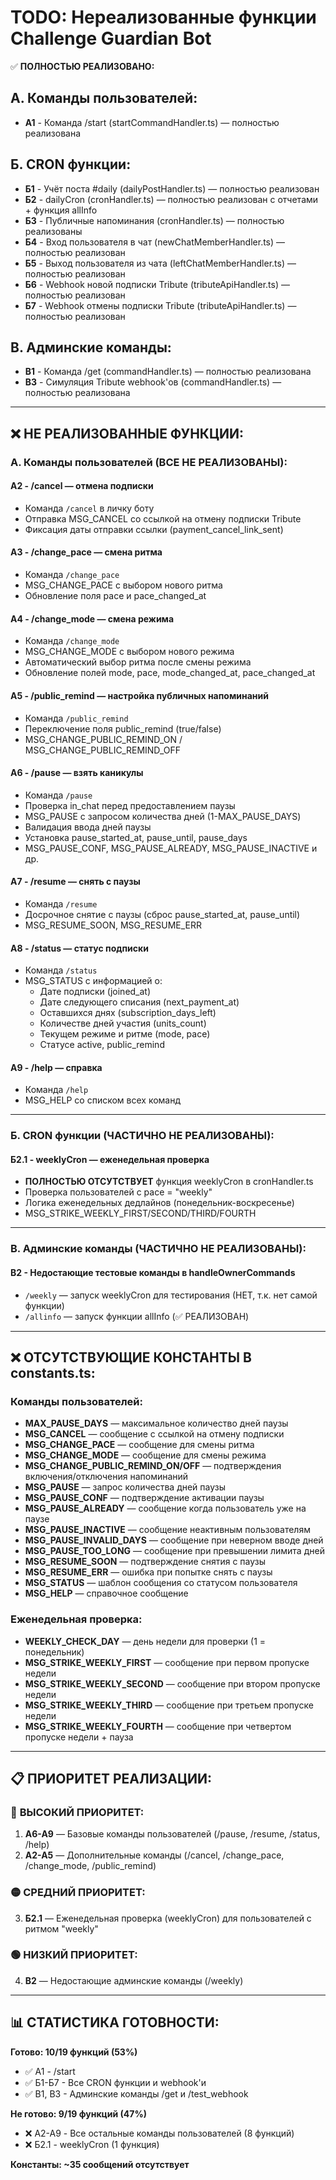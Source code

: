 # TODO: Нереализованные функции Challenge Guardian Bot

✅ **ПОЛНОСТЬЮ РЕАЛИЗОВАНО:**

## A. Команды пользователей:
- **A1** - Команда /start (startCommandHandler.ts) — полностью реализована

## Б. CRON функции:
- **Б1** - Учёт поста #daily (dailyPostHandler.ts) — полностью реализован
- **Б2** - dailyCron (cronHandler.ts) — полностью реализован с отчетами + функция allInfo
- **Б3** - Публичные напоминания (cronHandler.ts) — полностью реализованы
- **Б4** - Вход пользователя в чат (newChatMemberHandler.ts) — полностью реализован
- **Б5** - Выход пользователя из чата (leftChatMemberHandler.ts) — полностью реализован
- **Б6** - Webhook новой подписки Tribute (tributeApiHandler.ts) — полностью реализован
- **Б7** - Webhook отмены подписки Tribute (tributeApiHandler.ts) — полностью реализован

## В. Админские команды:
- **В1** - Команда /get (commandHandler.ts) — полностью реализована
- **В3** - Симуляция Tribute webhook'ов (commandHandler.ts) — полностью реализована

---

## ❌ НЕ РЕАЛИЗОВАННЫЕ ФУНКЦИИ:

### A. Команды пользователей (ВСЕ НЕ РЕАЛИЗОВАНЫ):

#### A2 - /cancel — отмена подписки
- Команда `/cancel` в личку боту
- Отправка MSG_CANCEL со ссылкой на отмену подписки Tribute
- Фиксация даты отправки ссылки (payment_cancel_link_sent)

#### A3 - /change_pace — смена ритма
- Команда `/change_pace` 
- MSG_CHANGE_PACE с выбором нового ритма
- Обновление поля pace и pace_changed_at

#### A4 - /change_mode — смена режима
- Команда `/change_mode`
- MSG_CHANGE_MODE с выбором нового режима
- Автоматический выбор ритма после смены режима
- Обновление полей mode, pace, mode_changed_at, pace_changed_at

#### A5 - /public_remind — настройка публичных напоминаний  
- Команда `/public_remind`
- Переключение поля public_remind (true/false)
- MSG_CHANGE_PUBLIC_REMIND_ON / MSG_CHANGE_PUBLIC_REMIND_OFF

#### A6 - /pause — взять каникулы
- Команда `/pause`
- Проверка in_chat перед предоставлением паузы
- MSG_PAUSE с запросом количества дней (1-MAX_PAUSE_DAYS)
- Валидация ввода дней паузы
- Установка pause_started_at, pause_until, pause_days
- MSG_PAUSE_CONF, MSG_PAUSE_ALREADY, MSG_PAUSE_INACTIVE и др.

#### A7 - /resume — снять с паузы
- Команда `/resume`
- Досрочное снятие с паузы (сброс pause_started_at, pause_until)
- MSG_RESUME_SOON, MSG_RESUME_ERR

#### A8 - /status — статус подписки
- Команда `/status`
- MSG_STATUS с информацией о:
  - Дате подписки (joined_at)
  - Дате следующего списания (next_payment_at)
  - Оставшихся днях (subscription_days_left)
  - Количестве дней участия (units_count)
  - Текущем режиме и ритме (mode, pace)
  - Статусе active, public_remind

#### A9 - /help — справка
- Команда `/help`
- MSG_HELP со списком всех команд

---

### Б. CRON функции (ЧАСТИЧНО НЕ РЕАЛИЗОВАНЫ):

#### Б2.1 - weeklyCron — еженедельная проверка
- **ПОЛНОСТЬЮ ОТСУТСТВУЕТ** функция weeklyCron в cronHandler.ts
- Проверка пользователей с pace = "weekly"
- Логика еженедельных дедлайнов (понедельник-воскресенье)
- MSG_STRIKE_WEEKLY_FIRST/SECOND/THIRD/FOURTH

---

### В. Админские команды (ЧАСТИЧНО НЕ РЕАЛИЗОВАНЫ):

#### В2 - Недостающие тестовые команды в handleOwnerCommands
- `/weekly` — запуск weeklyCron для тестирования (НЕТ, т.к. нет самой функции)
- `/allinfo` — запуск функции allInfo (✅ РЕАЛИЗОВАН)

---

## ❌ ОТСУТСТВУЮЩИЕ КОНСТАНТЫ В constants.ts:

### Команды пользователей:
- **MAX_PAUSE_DAYS** — максимальное количество дней паузы
- **MSG_CANCEL** — сообщение с ссылкой на отмену подписки
- **MSG_CHANGE_PACE** — сообщение для смены ритма
- **MSG_CHANGE_MODE** — сообщение для смены режима  
- **MSG_CHANGE_PUBLIC_REMIND_ON/OFF** — подтверждения включения/отключения напоминаний
- **MSG_PAUSE** — запрос количества дней паузы
- **MSG_PAUSE_CONF** — подтверждение активации паузы
- **MSG_PAUSE_ALREADY** — сообщение когда пользователь уже на паузе
- **MSG_PAUSE_INACTIVE** — сообщение неактивным пользователям
- **MSG_PAUSE_INVALID_DAYS** — сообщение при неверном вводе дней
- **MSG_PAUSE_TOO_LONG** — сообщение при превышении лимита дней
- **MSG_RESUME_SOON** — подтверждение снятия с паузы
- **MSG_RESUME_ERR** — ошибка при попытке снять с паузы
- **MSG_STATUS** — шаблон сообщения со статусом пользователя
- **MSG_HELP** — справочное сообщение

### Еженедельная проверка:
- **WEEKLY_CHECK_DAY** — день недели для проверки (1 = понедельник)
- **MSG_STRIKE_WEEKLY_FIRST** — сообщение при первом пропуске недели
- **MSG_STRIKE_WEEKLY_SECOND** — сообщение при втором пропуске недели
- **MSG_STRIKE_WEEKLY_THIRD** — сообщение при третьем пропуске недели
- **MSG_STRIKE_WEEKLY_FOURTH** — сообщение при четвертом пропуске недели + пауза

---

## 📋 ПРИОРИТЕТ РЕАЛИЗАЦИИ:

### 🔴 **ВЫСОКИЙ ПРИОРИТЕТ:**
1. **A6-A9** — Базовые команды пользователей (/pause, /resume, /status, /help)
2. **A2-A5** — Дополнительные команды (/cancel, /change_pace, /change_mode, /public_remind)

### 🟡 **СРЕДНИЙ ПРИОРИТЕТ:**
3. **Б2.1** — Еженедельная проверка (weeklyCron) для пользователей с ритмом "weekly"

### 🟢 **НИЗКИЙ ПРИОРИТЕТ:**
4. **В2** — Недостающие админские команды (/weekly)

---

## 📊 **СТАТИСТИКА ГОТОВНОСТИ:**

**Готово: 10/19 функций (53%)**
- ✅ A1 - /start
- ✅ Б1-Б7 - Все CRON функции и webhook'и
- ✅ В1, В3 - Админские команды /get и /test_webhook

**Не готово: 9/19 функций (47%)**
- ❌ A2-A9 - Все остальные команды пользователей (8 функций)
- ❌ Б2.1 - weeklyCron (1 функция)

**Константы: ~35 сообщений отсутствует** 